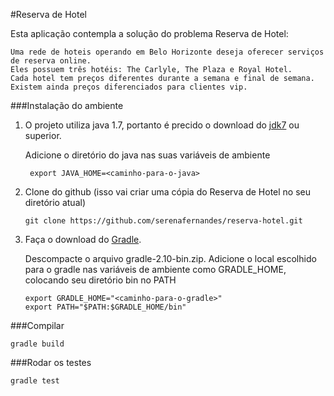 #Reserva de Hotel

Esta aplicação contempla a solução do problema Reserva de Hotel:


    Uma rede de hoteis operando em Belo Horizonte deseja oferecer serviços de reserva online.
    Eles possuem três hotéis: The Carlyle, The Plaza e Royal Hotel.
    Cada hotel tem preços diferentes durante a semana e final de semana.
    Existem ainda preços diferenciados para clientes vip.

###Instalação do ambiente

1. O projeto utiliza java 1.7, portanto é precido o download do [jdk7](http://www.oracle.com/technetwork/pt/java/javase/downloads/jdk7-downloads-1880260.html) ou superior.

    Adicione o diretório do java nas suas variáveis de ambiente

        export JAVA_HOME=<caminho-para-o-java>
2.  Clone do github (isso vai criar uma cópia do Reserva de Hotel no seu diretório atual)

        git clone https://github.com/serenafernandes/reserva-hotel.git
3.  Faça o download do [Gradle](https://services.gradle.org/distributions/gradle-2.10-bin.zip).

    Descompacte o arquivo gradle-2.10-bin.zip.
    Adicione o local escolhido para o gradle nas variáveis de ambiente como GRADLE_HOME, colocando seu diretório bin no PATH

        export GRADLE_HOME="<caminho-para-o-gradle>"
        export PATH="$PATH:$GRADLE_HOME/bin"

###Compilar

    gradle build
###Rodar os testes

    gradle test

